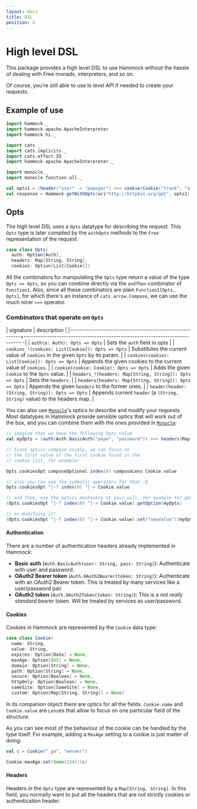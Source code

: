 ```yaml
---
layout: docs
title: DSL
position: 4
---
```


# High level DSL

This package provides a high level DSL to use Hammock without the
hassle of dealing with Free monads, interpreters, and so on.

Of course, you're still able to use lo level API if needed to create
your requests.

## Example of use


```scala mdoc
import hammock._
import hammock.apache.ApacheInterpreter
import hammock.hi._

import cats._
import cats.implicits._
import cats.effect.IO
import hammock.apache.ApacheInterpreter._

import monocle._
import monocle.function.all._

val opts1 = (header("user" -> "pepegar") >>> cookie(Cookie("track", "a lot")))(Opts.empty)
val response = Hammock.getWithOpts(uri"http://httpbin.org/get", opts1).exec[IO]
```

## Opts

The high level DSL uses a `Opts` datatype for describing the request.
This `Opts` type is later compiled by the `withOpts` methods to the
`Free` representation of the request.

```scala
case class Opts(
  auth: Option[Auth],
  headers: Map[String, String],
  cookies: Option[List[Cookie]])
```

All the combinators for manipulating the `Opts` type return a value of
the type `Opts => Opts`, so you can combine directly via the `andThen`
combinator of `Function1`.  Also, since all these combinators are
plain `Function1[Opts, Opts]`, for which there's an instance of
`cats.arrow.Compose`, we can use the much nicer `>>>` operator.

### Combinators that operate on `Opts`

| signature                                               | description                                                                  |
|---------------------------------------------------------+------------------------------------------------------------------------------|
| `auth(a: Auth): Opts => Opts`                           | Sets the `auth` field in opts                                                |
| `cookies_!(cookies: List[Cookie]): Opts => Opts`        | Substitutes the current value of `cookies` in the given `Opts` by its param. |
| `cookies(cookies: List[Cookie]): Opts => Opts`          | Appends the given cookies to the current value of `cookies`.                 |
| `cookie(cookie: Cookie): Opts => Opts`                  | Adds the given `Cookie` to the `Opts` value.                                 |
| `headers_!(headers: Map[String, String]): Opts => Opts` | Sets the `headers`.                                                          |
| `headers(headers: Map[String, String]): Opts => Opts`   | Appends the given `headers` to the former ones.                              |
| `header(header: (String, String)): Opts => Opts`        | Appends current `header` (a `(String, String)` value) to the headers map.    |

You can also use [`Monocle`](https://github.com/julientruffaut/monocle)'s optics to describe and modify your
requests.  Most datatypes in Hammock provide sensible optics that will
work out of the box, and you can combine them with the ones provided
in [`Monocle`](https://github.com/julientruffaut/monocle):

```scala mdoc
// imagine that we have the following Opts value
val myOpts = (auth(Auth.BasicAuth("pepe", "password")) >>> headers(Map("X-Correlation-Id" -> "234")) >>> cookies(List(Cookie("a", "b"))))(Opts.empty)

// Since optics compose nicely, we can focus on
// the first value of the first cookie found in the
// cookie list, for example:

Opts.cookiesOpt composeOptional index(0) composeLens Cookie.value

// also you can use the symbolic operators for that :D
Opts.cookiesOpt ^|-? index(0) ^|-> Cookie.value

// and then, use the optics machinery at your will, for example for getting the focus
(Opts.cookiesOpt ^|-? index(0) ^|-> Cookie.value).getOption(myOpts)

// or modifying it!
(Opts.cookiesOpt ^|-? index(0) ^|-> Cookie.value).set("newValue")(myOpts)
```

#### Authentication

There are a number of authentication headers already implemented in
Hammock:

* **Basic auth** (`Auth.BasicAuth(user: String, pass: String)`): Authenticate with user and password.
* **OAuth2 Bearer token** (`Auth.OAuth2Bearer(token: String)`): Authenticate with an OAuth2 Bearer
  token. This is treated by many services like a user/password pair
* **OAuth2 token** (`Auth.OAuth2Token(token: String)`): This is a _not really standard_ bearer token.
  Will be treated by services as user/password.

#### Cookies

Cookies in Hammock are represented by the `Cookie` data type:

```scala
case class Cookie(
  name: String,
  value: String,
  expires: Option[Date] = None,
  maxAge: Option[Int] = None,
  domain: Option[String] = None,
  path: Option[String] = None,
  secure: Option[Boolean] = None,
  httpOnly: Option[Boolean] = None,
  sameSite: Option[SameSite] = None,
  custom: Option[Map[String, String]] = None)
```

In its companion object there are optics for all the
fields. `Cookie.name` and `Cookie.value` are `Lens`es that allow to
focus on one particular field of the structure.

As you can see most of the behaviour of the cookie can be handled by
the type itself.  For example, adding a `MaxAge` setting to a cookie
is just matter of doing:

```scala mdoc
val c = Cookie("_ga", "werwer")

Cookie.maxAge.set(Some(234))(c)
```

#### Headers

Headers in the `Opts` type are represented by a `Map[String, String]`.
In this field, you normally want to put all the headers that are not
strictly cookies or authentication header.
